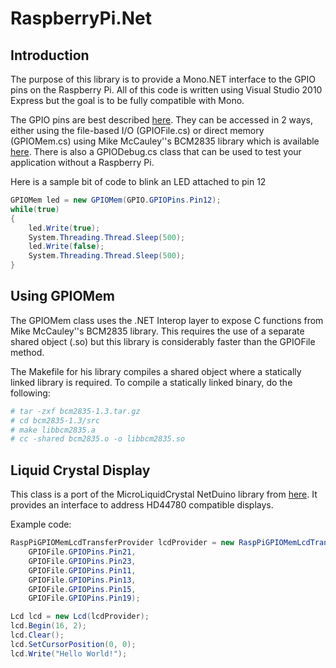 RaspberryPi.Net
===============

Introduction
------------
The purpose of this library is to provide a Mono.NET interface to the GPIO pins
on the Raspberry Pi. All of this code is written using Visual Studio 2010
Express but the goal is to be fully compatible with Mono.

The GPIO pins are best described
[here](http://elinux.org/Rpi_Low-level_peripherals#General_Purpose_Input.2FOutput_.28GPIO.29).
They can be accessed in 2 ways, either using the file-based I/O (GPIOFile.cs)
or direct memory (GPIOMem.cs) using Mike McCauley''s BCM2835 library which is
available [here](http://www.open.com.au/mikem/bcm2835/index.html). There is
also a GPIODebug.cs class that can be used to test your application without a
Raspberry Pi.

Here is a sample bit of code to blink an LED attached to pin 12
```C#
GPIOMem led = new GPIOMem(GPIO.GPIOPins.Pin12);
while(true)
{
    led.Write(true);
    System.Threading.Thread.Sleep(500);
    led.Write(false);
    System.Threading.Thread.Sleep(500);
}
```

Using GPIOMem
-------------
The GPIOMem class uses the .NET Interop layer to expose C functions from Mike
McCauley''s BCM2835 library. This requires the use of a separate shared object
(.so) but this library is considerably faster than the GPIOFile method.

The Makefile for his library compiles a shared object where a statically linked
library is required. To compile a statically linked binary, do the following:

```bash
# tar -zxf bcm2835-1.3.tar.gz
# cd bcm2835-1.3/src
# make libbcm2835.a
# cc -shared bcm2835.o -o libbcm2835.so
```

Liquid Crystal Display
----------------------
This class is a port of the MicroLiquidCrystal NetDuino library from
[here](http://microliquidcrystal.codeplex.com). It provides an interface to
address HD44780 compatible displays. 

Example code:
```C#
RaspPiGPIOMemLcdTransferProvider lcdProvider = new RaspPiGPIOMemLcdTransferProvider(
    GPIOFile.GPIOPins.Pin21,
    GPIOFile.GPIOPins.Pin23,
    GPIOFile.GPIOPins.Pin11,
    GPIOFile.GPIOPins.Pin13,
    GPIOFile.GPIOPins.Pin15,
    GPIOFile.GPIOPins.Pin19);

Lcd lcd = new Lcd(lcdProvider);
lcd.Begin(16, 2);
lcd.Clear();
lcd.SetCursorPosition(0, 0);
lcd.Write("Hello World!");
```
